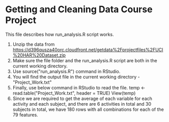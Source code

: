 # Getting and Cleaning Data Course Project


This file describes how run_analysis.R script works.

1. Unzip the data from https://d396qusza40orc.cloudfront.net/getdata%2Fprojectfiles%2FUCI%20HAR%20Dataset.zip
2. Make sure the file folder and the run_analysis.R script are both in the current working directory.
3. Use source("run_analysis.R") command in RStudio.
4. You will find the output file in the current working directory - "Project_Work.txt"
5. Finally, use below command in RStudio to read the file. 
      temp <- read.table("Project_Work.txt", header = TRUE)
      View(temp)
6. Since we are required to get the average of each variable for each activity and each subject, and there are 6 activities in     total and 30 subjects in total, we have 180 rows with all combinations for each of the 79 features.
